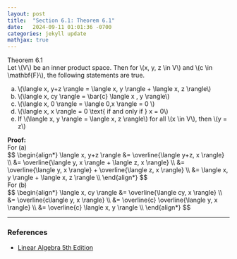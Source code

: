 ```yaml
---
layout: post
title:  "Section 6.1: Theorem 6.1"
date:   2024-09-11 01:01:36 -0700
categories: jekyll update
mathjax: true
---
```

<!------------------------------------------------------------------------------------>
<div class="purdiv">
Theorem 6.1
</div>
<div class="purbdiv">
Let \(V\) be an inner product space. Then for \(x, y, z \in V\) and \(c \in \mathbf{F}\), the following statements are true.
<ol type="a">
	<li>\(\langle x, y+z \rangle = \langle x, y \rangle + \langle x, z \rangle\)</li>
	<li>\(\langle x, cy \rangle = \bar{c} \langle x , y \rangle\)</li>
	<li>\(\langle x, 0 \rangle = \langle 0,x \rangle = 0 \) </li>
	<li>\(\langle x, x \rangle = 0 \text{ if and only if } x = 0\)</li>
	<li>If \(\langle x, y \rangle = \langle x, z \rangle\) for all \(x \in V\), then \(y = z\)</li>
</ol>
</div>
<b>Proof:</b>
<br>
For (a)
<div>
$$
\begin{align*}
\langle x, y+z \rangle &= \overline{\langle y+z, x \rangle} \\
                       &=  \overline{\langle y, x \rangle + \langle z, x \rangle} \\
					   &=  \overline{\langle y, x \rangle} + \overline{\langle z, x \rangle} \\
					   &=  \langle x, y \rangle + \langle x, z \rangle \\
\end{align*}
$$
</div>
For (b)
<div>
$$
\begin{align*}
\langle x, cy \rangle &= \overline{\langle cy, x \rangle} \\
                       &= \overline{c\langle y, x \rangle} \\
					   &= \overline{c} \overline{\langle y, x \rangle} \\
					   &= \overline{c} \langle x, y \rangle \\
\end{align*}
$$
</div>
<hr>

<!------------------------------------------------------------------------------------>
<h3>References</h3>
<ul>
<li><a href="https://www.amazon.com/Linear-Algebra-5th-Stephen-Friedberg/dp/0134860241/ref=tmm_hrd_swatch_0?_encoding=UTF8&qid=&sr=">Linear Algebra 5th Edition</a></li>
</ul>

























